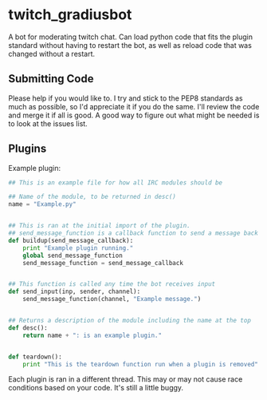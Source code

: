 # twitch_gradiusbot

A bot for moderating twitch chat.  Can load python code that fits the plugin standard without having to restart the bot, as well as reload code that was changed without a restart.

## Submitting Code
Please help if you would like to.  I try and stick to the PEP8 standards as much as possible, so I'd appreciate it if you do the same.  I'll review the code and merge it if all is good.  A good way to figure out what might be needed is to look at the issues list.


## Plugins

Example plugin:

```python
## This is an example file for how all IRC modules should be

## Name of the module, to be returned in desc()
name = "Example.py"


## This is ran at the initial import of the plugin.
## send_message_function is a callback function to send a message back to the IRC channel
def buildup(send_message_callback):
    print "Example plugin running."
    global send_message_function
    send_message_function = send_message_callback


## This function is called any time the bot receives input
def send_input(inp, sender, channel):
    send_message_function(channel, "Example message.")


## Returns a description of the module including the name at the top
def desc():
    return name + ": is an example plugin."


def teardown():
    print "This is the teardown function run when a plugin is removed"
```

Each plugin is ran in a different thread. This may or may not cause race conditions based on your code.  It's still a little buggy.
